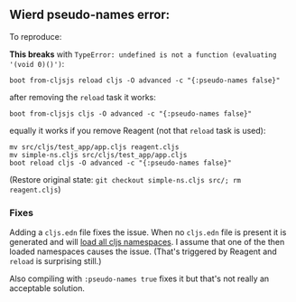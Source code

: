 ## Wierd pseudo-names error:

To reproduce:

**This breaks** with `TypeError: undefined is not a function (evaluating '(void 0)()')`:

```
boot from-cljsjs reload cljs -O advanced -c "{:pseudo-names false}"
```

after removing the `reload` task it works:

```
boot from-cljsjs cljs -O advanced -c "{:pseudo-names false}"
```

equally it works if you remove Reagent (not that `reload` task is used):

```
mv src/cljs/test_app/app.cljs reagent.cljs
mv simple-ns.cljs src/cljs/test_app/app.cljs
boot reload cljs -O advanced -c "{:pseudo-names false}"
```

(Restore original state: `git checkout simple-ns.cljs src/; rm reagent.cljs`)

### Fixes

Adding a `cljs.edn` file fixes the issue. When no `cljs.edn` file is present
it is generated and will [load all cljs namespaces](https://github.com/adzerk/boot-cljs/blob/master/src/adzerk/boot_cljs.clj#L77-L78).
I assume that one of the then loaded namespaces causes the issue.
(That's triggered by Reagent and `reload` is surprising still.)

Also compiling with `:pseudo-names true` fixes it but that's not
really an acceptable solution.
